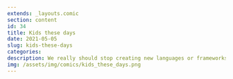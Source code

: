 ```yaml
---
extends: _layouts.comic
section: content
id: 34
title: Kids these days
date: 2021-05-05
slug: kids-these-days
categories:
description: We really should stop creating new languages or frameworks every other week.
img: /assets/img/comics/kids_these_days.png
---
```

